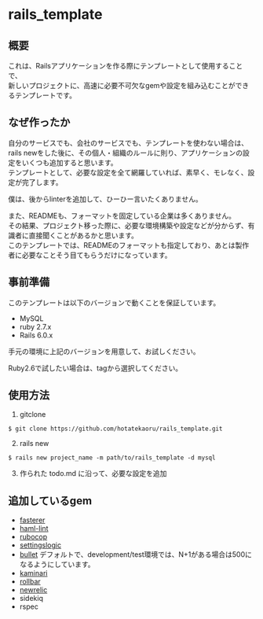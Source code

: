 # rails_template
## 概要
これは、Railsアプリケーションを作る際にテンプレートとして使用することで、  
新しいプロジェクトに、高速に必要不可欠なgemや設定を組み込むことができるテンプレートです。

## なぜ作ったか
自分のサービスでも、会社のサービスでも、テンプレートを使わない場合は、  
rails newをした後に、その個人・組織のルールに則り、アプリケーションの設定をいくつも追加すると思います。  
テンプレートとして、必要な設定を全て網羅していれば、素早く、モレなく、設定が完了します。  

僕は、後からlinterを追加して、ひーひー言いたくありません。

また、READMEも、フォーマットを固定している企業は多くありません。  
その結果、プロジェクト移った際に、必要な環境構築や設定などが分からず、有識者に直接聞くことがあるかと思います。  
このテンプレートでは、READMEのフォーマットも指定しており、あとは製作者に必要なことそう目てもらうだけになっています。

## 事前準備
このテンプレートは以下のバージョンで動くことを保証しています。  

- MySQL
- ruby 2.7.x
- Rails 6.0.x

手元の環境に上記のバージョンを用意して、お試しください。

Ruby2.6で試したい場合は、tagから選択してください。

## 使用方法
1. gitclone  
```
$ git clone https://github.com/hotatekaoru/rails_template.git
```

2. rails new
```
$ rails new project_name -m path/to/rails_template -d mysql
```

3. 作られた todo.md に沿って、必要な設定を追加

## 追加しているgem
- [fasterer](https://github.com/DamirSvrtan/fasterer)
- [haml-lint](https://github.com/sds/haml-lint)
- [rubocop](https://github.com/rubocop-hq/rubocop)
- [settingslogic](https://github.com/binarylogic/settingslogic)
- [bullet](https://github.com/flyerhzm/bullet)
  デフォルトで、development/test環境では、N+1がある場合は500になるようにしています。
- [kaminari](https://github.com/kaminari/kaminari)
- [rollbar](https://github.com/rollbar/rollbar-gem)
- [newrelic](https://github.com/newrelic/rpm)
- sidekiq
- rspec
